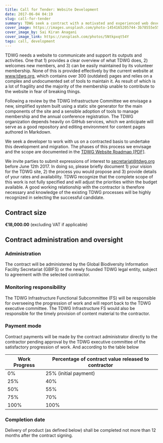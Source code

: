 ```yaml
---
title: Call for Tender: Website Development
date: 2017-06-04 04:19
slug: call-for-tender
summary: TDWG seek a contract with a motivated and experienced web developer to revise the **TDWG.org** website.
cover_image: https://images.unsplash.com/photo-1454165205744-3b78555e5572
cover_image_by: Sai Kiran Anagani
cover_image_link: https://unsplash.com/photos/5Ntkpxqt54Y
tags: call, development
---
```


TDWG needs a website to communicate and support its outputs and activities. One that 1) provides a clear overview of what TDWG does, 2) welcomes new members, and 3) can be easily maintained by its volunteer membership. None of this is provided effectively by the current website at www.tdwg.org, which contains over 300 (outdated) pages and relies on a complex and undocumented set of tools to maintain it. As result of which is a lot of fragility and the majority of the membership unable to contribute to the website in fear of breaking things.

Following a review by the TDWG Infrastructure Committee we envisage a new, simplified system built using a static site generator for the main components of the site and a sensible adoption of tools to manage membership and the annual conference registration. The TDWG organization depends heavily on GitHub services, which we anticipate will serve as a good repository and editing environment for content pages authored in Markdown.

We seek a developer to work with us on a contracted basis to undertake this development and migration. The phases of this process we envisage and the scope are documented in the [TDWG Website Roadmap [PDF]](http://www.tdwg.org/fileadmin/tdwg/TDWG_Website_Roadmap.pdf).  

We invite parties to submit expressions of interest to secretariat@tdwg.org before June 12th 2017. In doing so, please briefly document 1) your vision for the TDWG site, 2) the process you would propose and 3) provide details of your rates and availability.  TDWG recognize that the complete scope of this work is not fully specified and will adjust the priorities within the budget available. A good working relationship with the contractor is therefore necessary and knowledge of the existing TDWG processes will be highly recognized in selecting the successful candidate.

## Contract size 

**€18,000.00** (excluding VAT if applicable) 

## Contract administration and oversight

### Administration

The contract will be administered by the Global Biodiversity Information Facility Secretariat (GBIFS) or the newly founded TDWG legal entity, subject to agreement with the selected contractor.

### Monitoring responsibility

The TDWG Infrastructure Functional Subcommittee (FS) will be responsible for overseeing the progression of work and will report back to the TDWG executive committee. The TDWG Infrastructure FS would also be responsible for the timely provision of content material to the contractor. 

### Payment mode

Contract payments will be made by the contract administrator directly to the contractor pending approval by the TDWG executive committee of the satisfactory progression of work. And according to the table below

Work Progress | Percentage of contract value released to contractor
--- | ---
0% | 25% (initial payment)
25% | 40%
50% | 55%
75% | 70%
100% | 100%

### Completion date

Delivery of product (as defined below) shall be completed not more than 12 months after the contract signing.

